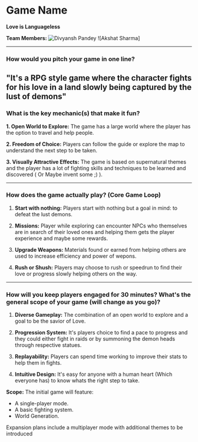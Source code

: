 # Game Name
**Love is Languageless**

**Team Members:** ![Divyansh Pandey](href=(https://github.com/Divyansh6)) ![Akshat Sharma]

---

### How would you pitch your game in one line?
"It's a RPG style game where the character fights for his love in a land slowly being captured by the lust of demons"
---

### What is the key mechanic(s) that make it fun?

**1. Open World to Explore:** The game has a large world where the player has the option to travel and help people.

**2. Freedom of Choice:** Players can follow the guide or explore the map to understand the next step to be taken.

**3. Visually Attractive Effects:** The game is based on supernatural themes and the player has a lot of fighting skills and techniques to be learned and discovered ( Or Maybe invent some ;) ).

---

### How does the game actually play? (Core Game Loop)

1. **Start with nothing:** Players start with nothing but a goal in mind: to defeat the lust demons.

2. **Missions:** Player while exploring can encounter NPCs who themselves are in search of their loved ones and helping them gets the player experience and maybe some rewards.

3. **Upgrade Weapons:** Materials found or earned from helping others are used to increase efficiency and power of wepons.

4. **Rush or Shush:** Players may choose to rush or speedrun to find their love or progress slowly helping others on the way.

---

### How will you keep players engaged for 30 minutes? What's the general scope of your game (will change as you go)?

1. **Diverse Gameplay:** The combination of an open world to explore and a goal to be the savior of Love.

2. **Progression System:** It's players choice to find a pace to progress and they could either fight in raids or by summoning the demon heads through respective statues.

3. **Replayability:** Players can spend time working to improve their stats to help them in fights.

4. **Intuitive Design:** It's easy for anyone with a human heart (Which everyone has) to know whats the right step to take.

**Scope:** The initial game will feature:
- A single-player mode.
- A basic fighting system.
- World Generation.

Expansion plans include a multiplayer mode with additional themes to be introduced
